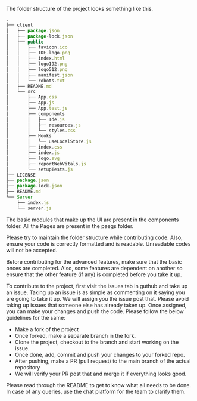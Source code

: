 The folder structure of the project looks something like this.
```js
.
├── client
│   ├── package.json
│   ├── package-lock.json
│   ├── public
│   │   ├── favicon.ico
│   │   ├── IDE-logo.png
│   │   ├── index.html
│   │   ├── logo192.png
│   │   ├── logo512.png
│   │   ├── manifest.json
│   │   └── robots.txt
│   ├── README.md
│   └── src
│       ├── App.css
│       ├── App.js
│       ├── App.test.js
│       ├── components
│       │   ├── Ide.js
│       │   ├── resources.js
│       │   └── styles.css
│       ├── Hooks
│       │   └── useLocalStore.js
│       ├── index.css
│       ├── index.js
│       ├── logo.svg
│       ├── reportWebVitals.js
│       └── setupTests.js
├── LICENSE
├── package.json
├── package-lock.json
├── README.md
└── Server
    ├── index.js
    └── server.js

```

The basic modules that make up the UI are present in the components folder. All the Pages are present in the paegs folder.

Please try to maintain the folder structure while contributing code. Also, ensure your code is correctly formatted and is readable. Unreadable codes will not be accepted.

Before contributing for the advanced features, make sure that the basic onces are completed. Also, some features are dependent on another so ensure that the other feature (if any) is completed before you take it up.

To contribute to the project, first visit the issues tab in guthub and take up an issue. Taking up an issue is as simple as commenting on it saying you are going to take it up. We will assign you the issue post that. Please avoid taking up issues that someone else has already taken up. Once assigned, you can make your changes and push the code. Please follow the below guidelines for the same:

- Make a fork of the project
- Once forked, make a separate branch in the fork.
- Clone the project, checkout to the branch and start working on the issue.
- Once done, add, commit and push your changes to your forked repo.
- After pushing, make a PR (pull request) to the main branch of the actual repository
- We will verify your PR post that and merge it if everything looks good. 

Please read through the README to get to know what all needs to be done. In case of any queries, use the chat platform for the team to clarify them.

